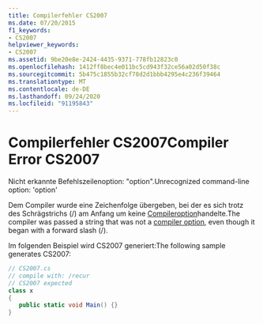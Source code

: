 ```yaml
---
title: Compilerfehler CS2007
ms.date: 07/20/2015
f1_keywords:
- CS2007
helpviewer_keywords:
- CS2007
ms.assetid: 9be20e8e-2424-4435-9371-778fb12823c0
ms.openlocfilehash: 1412ff8bec4e011bc5cd943f32ce56a02d50f38c
ms.sourcegitcommit: 5b475c1855b32cf78d2d1bbb4295e4c236f39464
ms.translationtype: MT
ms.contentlocale: de-DE
ms.lasthandoff: 09/24/2020
ms.locfileid: "91195843"
---
```

# <a name="compiler-error-cs2007"></a><span data-ttu-id="7dd30-102">Compilerfehler CS2007</span><span class="sxs-lookup"><span data-stu-id="7dd30-102">Compiler Error CS2007</span></span>

<span data-ttu-id="7dd30-103">Nicht erkannte Befehlszeilenoption: "option".</span><span class="sxs-lookup"><span data-stu-id="7dd30-103">Unrecognized command-line option: 'option'</span></span>  
  
 <span data-ttu-id="7dd30-104">Dem Compiler wurde eine Zeichenfolge übergeben, bei der es sich trotz des Schrägstrichs (/) am Anfang um keine [Compileroption](../language-reference/compiler-options/index.md)handelte.</span><span class="sxs-lookup"><span data-stu-id="7dd30-104">The compiler was passed a string that was not a [compiler option](../language-reference/compiler-options/index.md), even though it began with a forward slash (/).</span></span>  
  
 <span data-ttu-id="7dd30-105">Im folgenden Beispiel wird CS2007 generiert:</span><span class="sxs-lookup"><span data-stu-id="7dd30-105">The following sample generates CS2007:</span></span>  
  
```csharp  
// CS2007.cs  
// compile with: /recur  
// CS2007 expected  
class x  
{  
   public static void Main() {}  
}  
```

